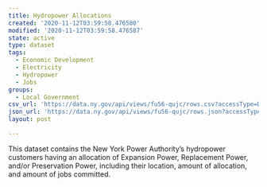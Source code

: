 ```yaml
---
title: Hydropower Allocations
created: '2020-11-12T03:59:58.476580'
modified: '2020-11-12T03:59:58.476587'
state: active
type: dataset
tags:
  - Economic Development
  - Electricity
  - Hydropower
  - Jobs
groups:
  - Local Government
csv_url: 'https://data.ny.gov/api/views/fu56-qujc/rows.csv?accessType=DOWNLOAD'
json_url: 'https://data.ny.gov/api/views/fu56-qujc/rows.json?accessType=DOWNLOAD'
layout: post

---
```

This dataset contains the New York Power Authority’s hydropower customers having an allocation of Expansion Power, Replacement Power, and/or Preservation Power, including their location, amount of allocation, and amount of jobs committed.
